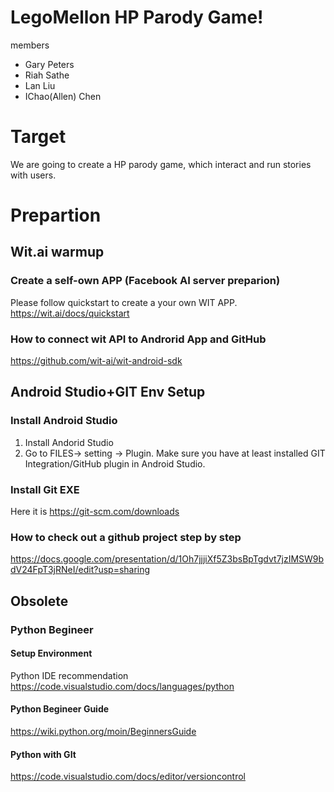 # LegoMellon HP Parody Game!
members
- Gary Peters
- Riah Sathe
- Lan Liu
- IChao(Allen) Chen

# Target
We are going to create a HP parody game, which interact and run stories with users.
# Prepartion
## Wit.ai warmup
### Create a self-own APP (Facebook AI server preparion)
Please follow quickstart to create a your own WIT APP.
https://wit.ai/docs/quickstart
### How to connect wit API to Androrid App and GitHub
https://github.com/wit-ai/wit-android-sdk

## Android Studio+GIT Env Setup
### Install Android Studio
1. Install Andorid Studio
2. Go to FILES-> setting -> Plugin. Make sure you have at least installed GIT Integration/GitHub plugin in Android Studio.
### Install Git EXE
Here it is
https://git-scm.com/downloads
### How to check out a github project step by step
https://docs.google.com/presentation/d/1Oh7jjjiXf5Z3bsBpTgdvt7jzIMSW9bdV24FpT3jRNeI/edit?usp=sharing




## Obsolete
### Python Begineer 
#### Setup Environment
Python IDE recommendation
https://code.visualstudio.com/docs/languages/python
#### Python Begineer Guide
https://wiki.python.org/moin/BeginnersGuide
#### Python with GIt
https://code.visualstudio.com/docs/editor/versioncontrol
